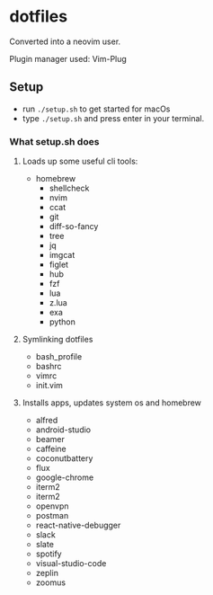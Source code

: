 # dotfiles

Converted into a neovim user.

Plugin manager used: Vim-Plug

## Setup
  - run `./setup.sh` to get started for macOs
  - type `./setup.sh` and press enter in your terminal.

### What setup.sh does

  1. Loads up some useful cli tools:
      - homebrew
        - shellcheck
        - nvim
        - ccat
        - git
        - diff-so-fancy
        - tree
        - jq
        - imgcat
        - figlet
        - hub
        - fzf
        - lua
        - z.lua
        - exa
        - python

  2. Symlinking dotfiles
      - bash_profile
      - bashrc
      - vimrc
      - init.vim

  3. Installs apps, updates system os and homebrew
      - alfred
      - android-studio
      - beamer
      - caffeine
      - coconutbattery
      - flux
      - google-chrome
      - iterm2
      - iterm2
      - openvpn
      - postman
      - react-native-debugger
      - slack
      - slate
      - spotify
      - visual-studio-code
      - zeplin
      - zoomus
